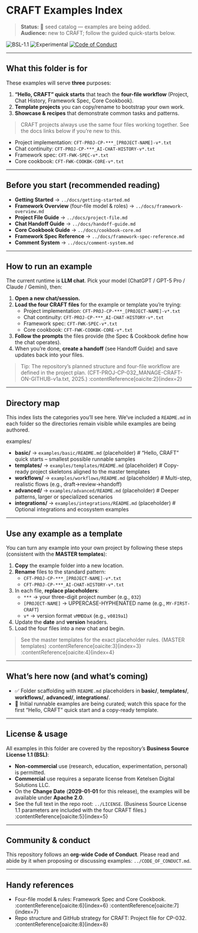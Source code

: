 # CRAFT Examples Index

> **Status:** 🚧 seed catalog — examples are being added.  
> **Audience:** new to CRAFT; follow the guided quick-starts below.

![BSL-1.1](https://img.shields.io/badge/license-BSL--1.1-blue.svg)
![Experimental](https://img.shields.io/badge/status-experimental-orange.svg)
[![Code of Conduct](https://img.shields.io/badge/CoC-org--wide-green.svg)](../CODE_OF_CONDUCT.md)

---

## What this folder is for

These examples will serve **three** purposes:

1) **“Hello, CRAFT” quick starts** that teach the **four-file workflow** (Project, Chat History, Framework Spec, Core Cookbook).  
2) **Template projects** you can copy/rename to bootstrap your own work.  
3) **Showcase & recipes** that demonstrate common tasks and patterns.

> CRAFT projects always use the same four files working together. See the docs links below if you’re new to this.
   - Project implementation: `CFT-PROJ-CP-***_[PROJECT-NAME]-v*.txt`
   - Chat continuity: `CFT-PROJ-CP-***_AI-CHAT-HISTORY-v*.txt`
   - Framework spec: `CFT-FWK-SPEC-v*.txt`
   - Core cookbook: `CFT-FWK-COOKBK-CORE-v*.txt`

---

## Before you start (recommended reading)

- **Getting Started** → `../docs/getting-started.md`  
- **Framework Overview** (four-file model & roles) → `../docs/framework-overview.md`  
- **Project File Guide** → `../docs/project-file.md`  
- **Chat Handoff Guide** → `../docs/handoff-guide.md`  
- **Core Cookbook Guide** → `../docs/cookbook-core.md`  
- **Framework Spec Reference** → `../docs/framework-spec-reference.md`  
- **Comment System** → `../docs/comment-system.md`

---

## How to run an example

The current runtime is **LLM chat**. Pick your model (ChatGPT / GPT-5 Pro / Claude / Gemini), then:

1. **Open a new chat/session.**  
2. **Load the four CRAFT files** for the example or template you’re trying:
   - Project implementation: `CFT-PROJ-CP-***_[PROJECT-NAME]-v*.txt`
   - Chat continuity: `CFT-PROJ-CP-***_AI-CHAT-HISTORY-v*.txt`
   - Framework spec: `CFT-FWK-SPEC-v*.txt`
   - Core cookbook: `CFT-FWK-COOKBK-CORE-v*.txt`  
3. **Follow the prompts** the files provide (the Spec & Cookbook define how the chat operates).  
4. When you’re done, **create a handoff** (see Handoff Guide) and save updates back into your files.

> Tip: The repository’s planned structure and four-file workflow are defined in the project plan. (CFT-PROJ-CP-032_MANAGE-CRAFT-ON-GITHUB-v1a.txt, 2025.) :contentReference[oaicite:2]{index=2}

---

## Directory map

This index lists the categories you’ll see here. We’ve included a `README.md` in each folder so the directories remain visible while examples are being authored.

examples/
- **basic/** → `examples/basic/README.md` (placeholder)  # “Hello, CRAFT” quick starts – smallest possible runnable samples
- **templates/** → `examples/templates/README.md` (placeholder)  # Copy-ready project skeletons aligned to the master templates
- **workflows/** → `examples/workflows/README.md` (placeholder)  # Multi-step, realistic flows (e.g., draft→review→handoff)
- **advanced/** → `examples/advanced/README.md` (placeholder)  # Deeper patterns, larger or specialized scenarios
- **integrations/** → `examples/integrations/README.md` (placeholder) # Optional integrations and ecosystem examples

---

## Use any example as a template

You can turn any example into your own project by following these steps (consistent with the **MASTER templates**):

1. **Copy** the example folder into a new location.  
2. **Rename** files to the standard pattern:
   - `CFT-PROJ-CP-***_[PROJECT-NAME]-v*.txt`
   - `CFT-PROJ-CP-***_AI-CHAT-HISTORY-v*.txt`
3. In each file, **replace placeholders**:
   - `***` → your three-digit project number (e.g., `032`)  
   - `[PROJECT-NAME]` → UPPERCASE-HYPHENATED name (e.g., `MY-FIRST-CRAFT`)  
   - `v*` → version format `vMMDDaX` (e.g., `v0819a1`)  
4. Update the **date** and **version** headers.  
5. Load the four files into a new chat and begin.

> See the master templates for the exact placeholder rules. (MASTER templates) :contentReference[oaicite:3]{index=3} :contentReference[oaicite:4]{index=4}

---

## What’s here now (and what’s coming)

- ✅ Folder scaffolding with `README.md` placeholders in **basic/**, **templates/**, **workflows/**, **advanced/**, **integrations/**.  
- 🚧 Initial runnable examples are being curated; watch this space for the first “Hello, CRAFT” quick start and a copy-ready template.

---

## License & usage

All examples in this folder are covered by the repository’s **Business Source License 1.1 (BSL)**:

- **Non-commercial** use (research, education, experimentation, personal) is permitted.  
- **Commercial** use requires a separate license from Ketelsen Digital Solutions LLC.  
- On the **Change Date** (**2029-01-01** for this release), the examples will be available under **Apache 2.0**.  
- See the full text in the repo root: `../LICENSE`. (Business Source License 1.1 parameters are included with the four CRAFT files.) :contentReference[oaicite:5]{index=5}

---

## Community & conduct

This repository follows an **org-wide Code of Conduct**. Please read and abide by it when proposing or discussing examples: `../CODE_OF_CONDUCT.md`.

---

## Handy references

- Four-file model & rules: Framework Spec and Core Cookbook. :contentReference[oaicite:6]{index=6} :contentReference[oaicite:7]{index=7}  
- Repo structure and GitHub strategy for CRAFT: Project file for CP-032. :contentReference[oaicite:8]{index=8}
